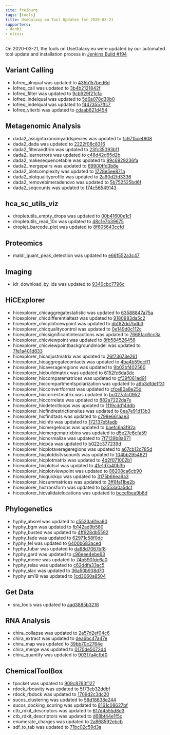 ```yaml
---
site: freiburg
tags: [tools]
title: UseGalaxy.eu Tool Updates for 2020-03-21
supporters:
- denbi
- elixir
---
```


On 2020-03-21, the tools on UseGalaxy.eu were updated by our automated tool update and installation process in [Jenkins Build #194](https://build.galaxyproject.eu/job/usegalaxy-eu/job/install-tools/#194/)


## Variant Calling

- lofreq_alnqual was updated to [435b157bed6d](https://toolshed.g2.bx.psu.edu/view/iuc/lofreq_alnqual/435b157bed6d)
- lofreq_call was updated to [3b4b2121842f](https://toolshed.g2.bx.psu.edu/view/iuc/lofreq_call/3b4b2121842f)
- lofreq_filter was updated to [9cb929f21cfa](https://toolshed.g2.bx.psu.edu/view/iuc/lofreq_filter/9cb929f21cfa)
- lofreq_indelqual was updated to [5d6a078d30b0](https://toolshed.g2.bx.psu.edu/view/iuc/lofreq_indelqual/5d6a078d30b0)
- lofreq_indelqual was updated to [f4473557ffc7](https://toolshed.g2.bx.psu.edu/view/iuc/lofreq_indelqual/f4473557ffc7)
- lofreq_viterbi was updated to [cdaab621d454](https://toolshed.g2.bx.psu.edu/view/iuc/lofreq_viterbi/cdaab621d454)

## Metagenomic Analysis

- dada2_assigntaxonomyaddspecies was updated to [1c9715cef808](https://toolshed.g2.bx.psu.edu/view/iuc/dada2_assigntaxonomyaddspecies/1c9715cef808)
- dada2_dada was updated to [2222f08c8316](https://toolshed.g2.bx.psu.edu/view/iuc/dada2_dada/2222f08c8316)
- dada2_filterandtrim was updated to [23fc35093b11](https://toolshed.g2.bx.psu.edu/view/iuc/dada2_filterandtrim/23fc35093b11)
- dada2_learnerrors was updated to [c48d42d65d2b](https://toolshed.g2.bx.psu.edu/view/iuc/dada2_learnerrors/c48d42d65d2b)
- dada2_makesequencetable was updated to [99c6929236fa](https://toolshed.g2.bx.psu.edu/view/iuc/dada2_makesequencetable/99c6929236fa)
- dada2_mergepairs was updated to [69900ffd3b8e](https://toolshed.g2.bx.psu.edu/view/iuc/dada2_mergepairs/69900ffd3b8e)
- dada2_plotcomplexity was updated to [1728e5ee871a](https://toolshed.g2.bx.psu.edu/view/iuc/dada2_plotcomplexity/1728e5ee871a)
- dada2_plotqualityprofile was updated to [2a90d2fd3336](https://toolshed.g2.bx.psu.edu/view/iuc/dada2_plotqualityprofile/2a90d2fd3336)
- dada2_removebimeradenovo was updated to [5b752525bd6f](https://toolshed.g2.bx.psu.edu/view/iuc/dada2_removebimeradenovo/5b752525bd6f)
- dada2_seqcounts was updated to [f74c56549143](https://toolshed.g2.bx.psu.edu/view/iuc/dada2_seqcounts/f74c56549143)

## hca_sc_utils_viz

- dropletutils_empty_drops was updated to [00b41600e1c1](https://toolshed.g2.bx.psu.edu/view/ebi-gxa/dropletutils_empty_drops/00b41600e1c1)
- dropletutils_read_10x was updated to [48c1e7b39675](https://toolshed.g2.bx.psu.edu/view/ebi-gxa/dropletutils_read_10x/48c1e7b39675)
- droplet_barcode_plot was updated to [8f605643ccfd](https://toolshed.g2.bx.psu.edu/view/ebi-gxa/droplet_barcode_plot/8f605643ccfd)

## Proteomics

- maldi_quant_peak_detection was updated to [e66f552a3c47](https://toolshed.g2.bx.psu.edu/view/galaxyp/maldi_quant_peak_detection/e66f552a3c47)

## Imaging

- idr_download_by_ids was updated to [9340cbc7796c](https://toolshed.g2.bx.psu.edu/view/iuc/idr_download_by_ids/9340cbc7796c)


## HiCExplorer

- hicexplorer_chicaggregatestatistic was updated to [63588847a75a](https://toolshed.g2.bx.psu.edu/view/bgruening/hicexplorer_chicaggregatestatistic/63588847a75a)
- hicexplorer_chicdifferentialtest was updated to [9180983da5c2](https://toolshed.g2.bx.psu.edu/view/bgruening/hicexplorer_chicdifferentialtest/9180983da5c2)
- hicexplorer_chicplotviewpoint was updated to [dbf82dd7bdb3](https://toolshed.g2.bx.psu.edu/view/bgruening/hicexplorer_chicplotviewpoint/dbf82dd7bdb3)
- hicexplorer_chicqualitycontrol was updated to [0e149d0c112c](https://toolshed.g2.bx.psu.edu/view/bgruening/hicexplorer_chicqualitycontrol/0e149d0c112c)
- hicexplorer_chicsignificantinteractions was updated to [7668fac6cc3a](https://toolshed.g2.bx.psu.edu/view/bgruening/hicexplorer_chicsignificantinteractions/7668fac6cc3a)
- hicexplorer_chicviewpoint was updated to [8fb584526458](https://toolshed.g2.bx.psu.edu/view/bgruening/hicexplorer_chicviewpoint/8fb584526458)
- hicexplorer_chicviewpointbackgroundmodel was updated to [7fe1a401d833](https://toolshed.g2.bx.psu.edu/view/bgruening/hicexplorer_chicviewpointbackgroundmodel/7fe1a401d833)
- hicexplorer_hicadjustmatrix was updated to [26f73673e261](https://toolshed.g2.bx.psu.edu/view/bgruening/hicexplorer_hicadjustmatrix/26f73673e261)
- hicexplorer_hicaggregatecontacts was updated to [4ba4b59dcff1](https://toolshed.g2.bx.psu.edu/view/bgruening/hicexplorer_hicaggregatecontacts/4ba4b59dcff1)
- hicexplorer_hicaverageregions was updated to [9b02bf402560](https://toolshed.g2.bx.psu.edu/view/bgruening/hicexplorer_hicaverageregions/9b02bf402560)
- hicexplorer_hicbuildmatrix was updated to [6152fc6da3dc](https://toolshed.g2.bx.psu.edu/view/bgruening/hicexplorer_hicbuildmatrix/6152fc6da3dc)
- hicexplorer_hiccomparematrices was updated to [cf39f061ad91](https://toolshed.g2.bx.psu.edu/view/bgruening/hicexplorer_hiccomparematrices/cf39f061ad91)
- hicexplorer_hiccompartmentspolarization was updated to [a9b3dfde1f31](https://toolshed.g2.bx.psu.edu/view/bgruening/hicexplorer_hiccompartmentspolarization/a9b3dfde1f31)
- hicexplorer_hicconvertformat was updated to [cfce80a8e25d](https://toolshed.g2.bx.psu.edu/view/bgruening/hicexplorer_hicconvertformat/cfce80a8e25d)
- hicexplorer_hiccorrectmatrix was updated to [bc027a1c0952](https://toolshed.g2.bx.psu.edu/view/bgruening/hicexplorer_hiccorrectmatrix/bc027a1c0952)
- hicexplorer_hiccorrelate was updated to [882a7222da7e](https://toolshed.g2.bx.psu.edu/view/bgruening/hicexplorer_hiccorrelate/882a7222da7e)
- hicexplorer_hicdetectloops was updated to [1119cdd14ddb](https://toolshed.g2.bx.psu.edu/view/bgruening/hicexplorer_hicdetectloops/1119cdd14ddb)
- hicexplorer_hicfindrestrictionsites was updated to [8ea7e91d13b3](https://toolshed.g2.bx.psu.edu/view/bgruening/hicexplorer_hicfindrestrictionsites/8ea7e91d13b3)
- hicexplorer_hicfindtads was updated to [c798e661aae3](https://toolshed.g2.bx.psu.edu/view/bgruening/hicexplorer_hicfindtads/c798e661aae3)
- hicexplorer_hicinfo was updated to [172137e5fadb](https://toolshed.g2.bx.psu.edu/view/bgruening/hicexplorer_hicinfo/172137e5fadb)
- hicexplorer_hicmergeloops was updated to [baefc6a3f92a](https://toolshed.g2.bx.psu.edu/view/bgruening/hicexplorer_hicmergeloops/baefc6a3f92a)
- hicexplorer_hicmergematrixbins was updated to [d5e27e6cfa59](https://toolshed.g2.bx.psu.edu/view/bgruening/hicexplorer_hicmergematrixbins/d5e27e6cfa59)
- hicexplorer_hicnormalize was updated to [7f7139b8a671](https://toolshed.g2.bx.psu.edu/view/bgruening/hicexplorer_hicnormalize/7f7139b8a671)
- hicexplorer_hicpca was updated to [b022c377239d](https://toolshed.g2.bx.psu.edu/view/bgruening/hicexplorer_hicpca/b022c377239d)
- hicexplorer_hicplotaverageregions was updated to [a67cb12c785d](https://toolshed.g2.bx.psu.edu/view/bgruening/hicexplorer_hicplotaverageregions/a67cb12c785d)
- hicexplorer_hicplotdistvscounts was updated to [104bb2954821](https://toolshed.g2.bx.psu.edu/view/bgruening/hicexplorer_hicplotdistvscounts/104bb2954821)
- hicexplorer_hicplotmatrix was updated to [4d2f071002b1](https://toolshed.g2.bx.psu.edu/view/bgruening/hicexplorer_hicplotmatrix/4d2f071002b1)
- hicexplorer_hicplotsvl was updated to [41e1d7a40b3b](https://toolshed.g2.bx.psu.edu/view/bgruening/hicexplorer_hicplotsvl/41e1d7a40b3b)
- hicexplorer_hicplotviewpoint was updated to [88208ca6cb90](https://toolshed.g2.bx.psu.edu/view/bgruening/hicexplorer_hicplotviewpoint/88208ca6cb90)
- hicexplorer_hicquickqc was updated to [3175b66ea9a3](https://toolshed.g2.bx.psu.edu/view/bgruening/hicexplorer_hicquickqc/3175b66ea9a3)
- hicexplorer_hicsummatrices was updated to [3ff8fa11be2b](https://toolshed.g2.bx.psu.edu/view/bgruening/hicexplorer_hicsummatrices/3ff8fa11be2b)
- hicexplorer_hictransform was updated to [b3553a0a5dcf](https://toolshed.g2.bx.psu.edu/view/bgruening/hicexplorer_hictransform/b3553a0a5dcf)
- hicexplorer_hicvalidatelocations was updated to [bccefbea9b8d](https://toolshed.g2.bx.psu.edu/view/bgruening/hicexplorer_hicvalidatelocations/bccefbea9b8d)


## Phylogenetics

- hyphy_absrel was updated to [c5533a61ea60](https://toolshed.g2.bx.psu.edu/view/iuc/hyphy_absrel/c5533a61ea60)
- hyphy_bgm was updated to [fb142ad9b580](https://toolshed.g2.bx.psu.edu/view/iuc/hyphy_bgm/fb142ad9b580)
- hyphy_busted was updated to [4ff928db5592](https://toolshed.g2.bx.psu.edu/view/iuc/hyphy_busted/4ff928db5592)
- hyphy_fade was updated to [62971c58f0dc](https://toolshed.g2.bx.psu.edu/view/iuc/hyphy_fade/62971c58f0dc)
- hyphy_fel was updated to [6400b683aced](https://toolshed.g2.bx.psu.edu/view/iuc/hyphy_fel/6400b683aced)
- hyphy_fubar was updated to [da68d7067bf8](https://toolshed.g2.bx.psu.edu/view/iuc/hyphy_fubar/da68d7067bf8)
- hyphy_gard was updated to [c96eee4ebe63](https://toolshed.g2.bx.psu.edu/view/iuc/hyphy_gard/c96eee4ebe63)
- hyphy_meme was updated to [74b590fdc6a0](https://toolshed.g2.bx.psu.edu/view/iuc/hyphy_meme/74b590fdc6a0)
- hyphy_relax was updated to [c62ddfa33ac5](https://toolshed.g2.bx.psu.edu/view/iuc/hyphy_relax/c62ddfa33ac5)
- hyphy_slac was updated to [36a50b938d70](https://toolshed.g2.bx.psu.edu/view/iuc/hyphy_slac/36a50b938d70)
- hyphy_sm19 was updated to [1cd3060a8504](https://toolshed.g2.bx.psu.edu/view/iuc/hyphy_sm19/1cd3060a8504)

## Get Data

- sra_tools was updated to [aad3885b3216](https://toolshed.g2.bx.psu.edu/view/iuc/sra_tools/aad3885b3216)

## RNA Analysis

- chira_collapse was updated to [2a57d2ef04c6](https://toolshed.g2.bx.psu.edu/view/iuc/chira_collapse/2a57d2ef04c6)
- chira_extract was updated to [dea6bc47a47e](https://toolshed.g2.bx.psu.edu/view/iuc/chira_extract/dea6bc47a47e)
- chira_map was updated to [39bb70c2764e](https://toolshed.g2.bx.psu.edu/view/iuc/chira_map/39bb70c2764e)
- chira_merge was updated to [0170de5072d4](https://toolshed.g2.bx.psu.edu/view/iuc/chira_merge/0170de5072d4)
- chira_quantify was updated to [903f7a4cfbf0](https://toolshed.g2.bx.psu.edu/view/iuc/chira_quantify/903f7a4cfbf0)

## ChemicalToolBox

- fpocket was updated to [909c8763f127](https://toolshed.g2.bx.psu.edu/view/bgruening/fpocket/909c8763f127)
- rdock_rbcavity was updated to [5f73eb32ddbf](https://toolshed.g2.bx.psu.edu/view/bgruening/rdock_rbcavity/5f73eb32ddbf)
- rdock_rbdock was updated to [1709d2c3dc20](https://toolshed.g2.bx.psu.edu/view/bgruening/rdock_rbdock/1709d2c3dc20)
- sucos_clustering was updated to [58d18838e244](https://toolshed.g2.bx.psu.edu/view/bgruening/sucos_clustering/58d18838e244)
- sucos_docking_scoring was updated to [8161c08627bf](https://toolshed.g2.bx.psu.edu/view/bgruening/sucos_docking_scoring/8161c08627bf)
- ctb_rdkit_descriptors was updated to [617d4555d8d3](https://toolshed.g2.bx.psu.edu/view/bgruening/ctb_rdkit_descriptors/617d4555d8d3)
- ctb_rdkit_descriptors was updated to [d68bf44e1f5c](https://toolshed.g2.bx.psu.edu/view/bgruening/ctb_rdkit_descriptors/d68bf44e1f5c)
- enumerate_charges was updated to [2a868592ebcb](https://toolshed.g2.bx.psu.edu/view/bgruening/enumerate_charges/2a868592ebcb)
- sdf_to_tab was updated to [71bc02c59d3a](https://toolshed.g2.bx.psu.edu/view/bgruening/sdf_to_tab/71bc02c59d3a)



